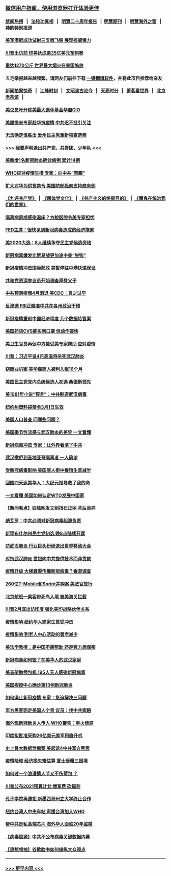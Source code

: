 ### [微信用户指南，使用浏览器打开体验更佳](https://github.com/gfw-breaker/banned-news1/blob/master/indexes/wechat-guide.md?t=0)
#### [禁闻热榜](热点新闻.md?t=0)  &nbsp;&nbsp;|&nbsp;&nbsp; [法轮功真相](https://github.com/gfw-breaker/truth/blob/master/README.md?t=0) &nbsp;&nbsp;|&nbsp;&nbsp; [明慧二十周年报告](https://github.com/gfw-breaker/mh-reports/blob/master/README.md?t=0) &nbsp;&nbsp;|&nbsp;&nbsp;[明慧期刊](https://github.com/gfw-breaker/mh-qikan) &nbsp;&nbsp;|&nbsp;&nbsp; [明慧海外之窗](https://github.com/gfw-breaker/mh-news/blob/master/README.md?t=0) &nbsp;&nbsp;|&nbsp;&nbsp; [神韵特别报道](https://github.com/gfw-breaker/mh-news/blob/master/shenyun.md?t=0)
#### [美军潜艇成功试射三叉戟飞弹 展现核威慑力](../pages/nsc412/n11866046.md?t=02132333) 
#### [川普出访前 印美达成逾35亿美元军购案](../pages/nsc412/n11865444.md?t=02132333) 
#### [重达1270公斤 世界最大烟火在美国施放](../pages/nsc412/n11865198.md?t=02132333) 
#### 五毛举报越来越频繁，请网友们前往下载 [一键翻墙软件](https://github.com/gfw-breaker/ssr-accounts)，并将此项目推荐给亲友
#### [新闻拍案惊奇](https://github.com/gfw-breaker/banned-news1/blob/master/pages/link4.md) &nbsp;&nbsp;|&nbsp;&nbsp; [江峰时刻](https://github.com/gfw-breaker/banned-news1/blob/master/pages/link4.md) &nbsp;&nbsp;|&nbsp;&nbsp; [文昭谈古论今](https://github.com/gfw-breaker/banned-news1/blob/master/pages/link4.md) &nbsp;&nbsp;|&nbsp;&nbsp; [天亮时分](https://github.com/gfw-breaker/banned-news1/blob/master/pages/link4.md) &nbsp;&nbsp;|&nbsp;&nbsp; [萧茗看世界](https://github.com/gfw-breaker/banned-news1/blob/master/pages/link4.md) &nbsp;&nbsp;|&nbsp;&nbsp; [北京老茶馆](https://github.com/gfw-breaker/banned-news1/blob/master/pages/link4.md) &nbsp;&nbsp;|&nbsp;&nbsp; 
#### [美议员吁开除美最大退休基金华裔CIO](../pages/nsc412/n11865230.md?t=02132333) 
#### [美屡提派专家赴华抗疫情 中共迟不批引关注](../pages/nsc412/n11864719.md?t=02132333) 
#### [无法确定谁胜出 爱州民主党重新核查选票](../pages/nsc412/n11864830.md?t=02132333) 
#### [>>> 我要声明退出共产党、共青团、少年队 <<<](https://github.com/begood0513/goodnews/blob/master/quit/letter.md) 
#### [美新增1名新冠肺炎确诊病例 累计14例](../pages/nsc412/n11864893.md?t=02132333) 
#### [WHO应对疫情举措 专家：向中共“弯腰”](../pages/nsc412/n11864727.md?t=02132333) 
#### [扩大对华为供货禁令 美国防部趋向支持商务部](../pages/nsc412/n11864773.md?t=02132333) 
#### [《九评共产党》](https://github.com/begood0513/9ping.md/blob/master/README.md) &nbsp;|&nbsp; [《解体党文化》](../../../../jtdwh.md/blob/master/README.md)  &nbsp;|&nbsp; [《共产主义的终极目的》](../../../../gczydzjmd.md/blob/master/README.md) &nbsp;|&nbsp; [《魔鬼在统治我们的世界》](../../../../mgztzwmdsj.md/blob/master/README.md) 
#### [隔离病房成感染温床？方舱医院令美专家担忧](../pages/nsc412/n11864575.md?t=02132333) 
#### [FED主席：很快见到新冠病毒造成的经济拖累](../pages/nsc412/n11864507.md?t=02132333) 
#### [美2020大选：8人继续争夺民主党候选资格](../pages/nsc412/n11864327.md?t=02132333) 
#### [新冠病毒爆发比贸易战更加速中美“脱钩”](../pages/nsc412/n11864470.md?t=02132333) 
#### [新冠疫情冲击国际邮政 美暂停往中港快递保证](../pages/nsc412/n11864207.md?t=02132333) 
#### [共和党资深参议员开始调查拜登父子](../pages/nsc412/n11863984.md?t=02132333) 
#### [中共预测疫情4月消退 美CDC：言之过早](../pages/nsc412/n11864310.md?t=02132333) 
#### [反渗透 FBI正瞄准中共在各州政治干预](../pages/nsc412/n11864300.md?t=02132333) 
#### [新冠疫情重创中国经济程度 几个数据给答案](../pages/nsc412/n11864203.md?t=02132333) 
#### [美国药店CVS能买到口罩 但动作要快](../pages/nsc412/n11862438.md?t=02132333) 
#### [美卫生官员再促中方接受美专家帮助 应对疫情](../pages/nsc412/n11864043.md?t=02132333) 
#### [川普：习近平说4月高温将杀死武汉肺炎](../pages/nsc412/n11860814.md?t=02132333) 
#### [窃商业机密 美华裔商人被判入狱16个月](../pages/nsc412/n11863911.md?t=02132333) 
#### [美国民主党党内总统候选人初选 桑德斯领先](../pages/nsc412/n11863475.md?t=02132333) 
#### [美1981年小说“预言”：中共制造武汉病毒](../pages/nsc412/n11863306.md?t=02132333) 
#### [纽约州塑料袋禁令3月1日生效](../pages/nsc412/n11862832.md?t=02132333) 
#### [美国人口普查  问哪些问题？](../pages/nsc412/n11862808.md?t=02132333) 
#### [美国季节性流感与武汉肺炎的差异 一文看懂](../pages/nsc412/n11862428.md?t=02132333) 
#### [新冠病毒冲击 专家：让外界看清了中共](../pages/nsc412/n11862280.md?t=02132333) 
#### [武汉撤侨到圣地亚哥隔离者 一人确诊](../pages/nsc412/n11862460.md?t=02132333) 
#### [受新冠病毒影响 美国唐人街中餐馆生意减半](../pages/nsc412/n11861940.md?t=02132333) 
#### [回国四天返美华人：大纪元报导救了我的命](../pages/nsc412/n11862181.md?t=02132333) 
#### [一文看懂 美国如何认定WTO发展中国家](../pages/nsc412/n11862051.md?t=02132333) 
#### [【新闻看点】西陆网发文剑指石正丽 背后诡异](../pages/nsc412/n11861792.md?t=02132333) 
#### [纳瓦罗：中共必须对新冠病毒起源负责](../pages/nsc412/n11861810.md?t=02132333) 
#### [新罕布什尔州民主党初选 晚8点陆续开票](../pages/nsc412/n11861872.md?t=02132333) 
#### [防武汉肺炎 行业巨头纷纷退出世界移动大会](../pages/nsc412/n11861795.md?t=02132333) 
#### [对抗武汉肺炎 世银向中共提供技术而非贷款](../pages/nsc412/n11861652.md?t=02132333) 
#### [疫情升级 大楼粪渠传播新冠病毒？香港调查](../pages/nsc412/n11861556.md?t=02132333) 
#### [260亿T-Mobile和Sprint并购案 美法官放行](../pages/nsc412/n11861511.md?t=02132333) 
#### [北京航班一乘客带死鸟入境 被美海关拦截](../pages/nsc412/n11861317.md?t=02132333) 
#### [川普2月底出访印度 强化美印战略伙伴关系](../pages/nsc412/n11860557.md?t=02132333) 
#### [疫情影响  纽约华人商家生意受冲击](../pages/nsc412/n11860284.md?t=02132333) 
#### [疫情影响  到老人中心活动的耆老减少](../pages/nsc412/n11860199.md?t=02132333) 
#### [美法学教授：是中国不需帮助 还是官方想保密](../pages/nsc412/n11859492.md?t=02132333) 
#### [新冠病毒如何毁了在美华人的武汉家庭](../pages/nsc412/n11859524.md?t=02132333) 
#### [美首架撤侨包机 195人无人感染新冠病毒](../pages/nsc412/n11859908.md?t=02132333) 
#### [美国疾控中心确诊第13例新冠肺炎](../pages/nsc412/n11859966.md?t=02132333) 
#### [如何遏止新冠疫情 专家：急迫解决三问题](../pages/nsc412/n11859685.md?t=02132333) 
#### [军方黑客窃走美国人个资 议员：找中共索赔](../pages/nsc412/n11859371.md?t=02132333) 
#### [海外现新冠肺炎人传人 WHO警告：星火燎原](../pages/nsc412/n11859252.md?t=02132333) 
#### [印度拟批准采购26亿美元美军用直升机](../pages/nsc412/n11859143.md?t=02132333) 
#### [史上最大数据泄露案 美起诉4中共军方黑客](../pages/nsc412/n11859115.md?t=02132333) 
#### [疫情险峻 经济损失难估算 富士康曝三困境](../pages/nsc412/n11859120.md?t=02132333) 
#### [如何过一个浪漫情人节又不伤荷包 ？](../pages/nsc412/n11858969.md?t=02132333) 
#### [川普公布2021预算计划 增军费 砍福利](../pages/nsc412/n11859012.md?t=02132333) 
#### [孔子学院再遭拒 新墨西哥州立大学终止合作](../pages/nsc412/n11858661.md?t=02132333) 
#### [纽约台湾人中央车站  声援台湾加入WHO](../pages/nsc412/n11857757.md?t=02132333) 
#### [帮中共走私高端芯片 海外华人面临20年监禁](../pages/nsc412/n11855016.md?t=02132333) 
#### [【病毒探源】中共不公布病毒关键数据内幕](../pages/nsc412/n11856584.md?t=02132333) 
#### [【思想领袖】谷歌脸书如何操纵大众观点](../pages/nsc412/n11680874.md?t=02132333) 

----
#### [ >>> 更早内容 <<< ](../indexes/nsc412-earlier.md)
